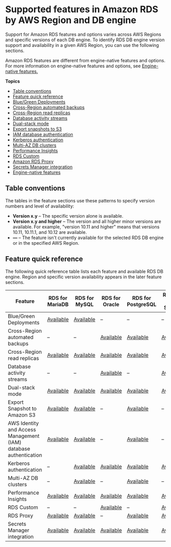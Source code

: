 # Supported features in Amazon RDS by AWS Region and DB engine<a name="Concepts.RDSFeaturesRegionsDBEngines.grids"></a>

Support for Amazon RDS features and options varies across AWS Regions and specific versions of each DB engine\. To identify RDS DB engine version support and availability in a given AWS Region, you can use the following sections\.

Amazon RDS features are different from engine\-native features and options\. For more information on engine\-native features and options, see [Engine\-native features\.](Concepts.RDS_Fea_Regions_DB-eng.Feature.EngineNativeFeatures.md)

**Topics**
+ [Table conventions](#Concepts.RDS_Fea_Regions_DB-eng.Feature.TableConventions)
+ [Feature quick reference](#Concepts.RDS_Fea_Regions_DB-eng.Feature.QuickReferenceTable)
+ [Blue/Green Deployments](Concepts.RDS_Fea_Regions_DB-eng.Feature.BlueGreenDeployments.md)
+ [Cross\-Region automated backups](Concepts.RDS_Fea_Regions_DB-eng.Feature.CrossRegionAutomatedBackups.md)
+ [Cross\-Region read replicas](Concepts.RDS_Fea_Regions_DB-eng.Feature.CrossRegionReadReplicas.md)
+ [Database activity streams](Concepts.RDS_Fea_Regions_DB-eng.Feature.DBActivityStreams.md)
+ [Dual\-stack mode](Concepts.RDS_Fea_Regions_DB-eng.Feature.DualStackMode.md)
+ [Export snapshots to S3](Concepts.RDS_Fea_Regions_DB-eng.Feature.ExportSnapshotToS3.md)
+ [IAM database authentication](Concepts.RDS_Fea_Regions_DB-eng.Feature.IamDatabaseAuthentication.md)
+ [Kerberos authentication](Concepts.RDS_Fea_Regions_DB-eng.Feature.KerberosAuthentication.md)
+ [Multi\-AZ DB clusters](Concepts.RDS_Fea_Regions_DB-eng.Feature.MultiAZDBClusters.md)
+ [Performance Insights](Concepts.RDS_Fea_Regions_DB-eng.Feature.PerformanceInsights.md)
+ [RDS Custom](Concepts.RDS_Fea_Regions_DB-eng.Feature.RDSCustom.md)
+ [Amazon RDS Proxy](Concepts.RDS_Fea_Regions_DB-eng.Feature.RDSProxy.md)
+ [Secrets Manager integration](Concepts.RDS_Fea_Regions_DB-eng.Feature.SecretsManager.md)
+ [Engine\-native features](Concepts.RDS_Fea_Regions_DB-eng.Feature.EngineNativeFeatures.md)

## Table conventions<a name="Concepts.RDS_Fea_Regions_DB-eng.Feature.TableConventions"></a>

The tables in the feature sections use these patterns to specify version numbers and level of availability:
+  **Version x\.y** – The specific version alone is available\. 
+ **Version x\.y and higher** – The version and all higher minor versions are available\. For example, "version 10\.11 and higher" means that versions 10\.11, 10\.11\.1, and 10\.12 are available\.
+ **—** – The feature isn't currently available for the selected RDS DB engine or in the specified AWS Region\.

## Feature quick reference<a name="Concepts.RDS_Fea_Regions_DB-eng.Feature.QuickReferenceTable"></a>

The following quick reference table lists each feature and available RDS DB engine\. Region and specific version availability appears in the later feature sections\.


| Feature | RDS for MariaDB | RDS for MySQL | RDS for Oracle | RDS for PostgreSQL | RDS for SQL Server | 
| --- | --- | --- | --- | --- | --- | 
| Blue/Green Deployments | [Available](Concepts.RDS_Fea_Regions_DB-eng.Feature.BlueGreenDeployments.md) | [Available](Concepts.RDS_Fea_Regions_DB-eng.Feature.BlueGreenDeployments.md) | – | – | – | 
| Cross\-Region automated backups | – | – | [Available](Concepts.RDS_Fea_Regions_DB-eng.Feature.CrossRegionAutomatedBackups.md#Concepts.RDS_Fea_Regions_DB-eng.Feature.CrossRegionAutomatedBackups.ora) | [Available](Concepts.RDS_Fea_Regions_DB-eng.Feature.CrossRegionAutomatedBackups.md#Concepts.RDS_Fea_Regions_DB-eng.Feature.CrossRegionAutomatedBackups.pg) | [Available](Concepts.RDS_Fea_Regions_DB-eng.Feature.CrossRegionAutomatedBackups.md#Concepts.RDS_Fea_Regions_DB-eng.Feature.CrossRegionAutomatedBackups.sq) | 
| Cross\-Region read replicas | [Available](Concepts.RDS_Fea_Regions_DB-eng.Feature.CrossRegionReadReplicas.md#Concepts.RDS_Fea_Regions_DB-eng.Feature.CrossRegionReadReplicas.mdb) | [Available](Concepts.RDS_Fea_Regions_DB-eng.Feature.CrossRegionReadReplicas.md#Concepts.RDS_Fea_Regions_DB-eng.Feature.CrossRegionReadReplicas.my) | [Available](Concepts.RDS_Fea_Regions_DB-eng.Feature.CrossRegionReadReplicas.md#Concepts.RDS_Fea_Regions_DB-eng.Feature.CrossRegionReadReplicas.ora) | [Available](Concepts.RDS_Fea_Regions_DB-eng.Feature.CrossRegionReadReplicas.md#Concepts.RDS_Fea_Regions_DB-eng.Feature.CrossRegionReadReplicas.pg) | [Available](Concepts.RDS_Fea_Regions_DB-eng.Feature.CrossRegionReadReplicas.md#Concepts.RDS_Fea_Regions_DB-eng.Feature.CrossRegionReadReplicas.sq) | 
| Database activity streams | – | – | [Available](Concepts.RDS_Fea_Regions_DB-eng.Feature.DBActivityStreams.md#Concepts.RDS_Fea_Regions_DB-eng.Feature.DBActivityStreams.ora) | – | [Available](Concepts.RDS_Fea_Regions_DB-eng.Feature.DBActivityStreams.md#Concepts.RDS_Fea_Regions_DB-eng.Feature.DBActivityStreams.SQLServer) | 
| Dual\-stack mode | [Available](Concepts.RDS_Fea_Regions_DB-eng.Feature.DualStackMode.md#Concepts.RDS_Fea_Regions_DB-eng.Feature.DualStackMode.mdb) | [Available](Concepts.RDS_Fea_Regions_DB-eng.Feature.DualStackMode.md#Concepts.RDS_Fea_Regions_DB-eng.Feature.DualStackMode.my) | [Available](Concepts.RDS_Fea_Regions_DB-eng.Feature.DualStackMode.md#Concepts.RDS_Fea_Regions_DB-eng.Feature.DualStackMode.ora) | [Available](Concepts.RDS_Fea_Regions_DB-eng.Feature.DualStackMode.md#Concepts.RDS_Fea_Regions_DB-eng.Feature.DualStackMode.pg) | [Available](Concepts.RDS_Fea_Regions_DB-eng.Feature.DualStackMode.md#Concepts.RDS_Fea_Regions_DB-eng.Feature.DualStackMode.sq) | 
| Export Snapshot to Amazon S3 | [Available](Concepts.RDS_Fea_Regions_DB-eng.Feature.ExportSnapshotToS3.md#Concepts.RDS_Fea_Regions_DB-eng.Feature.ExportSnapshotToS3.mdb) | [Available](Concepts.RDS_Fea_Regions_DB-eng.Feature.ExportSnapshotToS3.md#Concepts.RDS_Fea_Regions_DB-eng.Feature.ExportSnapshotToS3.my) | – | [Available](Concepts.RDS_Fea_Regions_DB-eng.Feature.ExportSnapshotToS3.md#Concepts.RDS_Fea_Regions_DB-eng.Feature.ExportSnapshotToS3.pg) | – | 
| AWS Identity and Access Management \(IAM\) database authentication | [Available](Concepts.RDS_Fea_Regions_DB-eng.Feature.IamDatabaseAuthentication.md#Concepts.RDS_Fea_Regions_DB-eng.Feature.IamDatabaseAuthentication.mdb) | [Available](Concepts.RDS_Fea_Regions_DB-eng.Feature.IamDatabaseAuthentication.md#Concepts.RDS_Fea_Regions_DB-eng.Feature.IamDatabaseAuthentication.my) | – | [Available](Concepts.RDS_Fea_Regions_DB-eng.Feature.IamDatabaseAuthentication.md#Concepts.RDS_Fea_Regions_DB-eng.Feature.IamDatabaseAuthentication.pg) | – | 
| Kerberos authentication | – | [Available](Concepts.RDS_Fea_Regions_DB-eng.Feature.KerberosAuthentication.md#Concepts.RDS_Fea_Regions_DB-eng.Feature.KerberosAuthentication.my) | [Available](Concepts.RDS_Fea_Regions_DB-eng.Feature.KerberosAuthentication.md#Concepts.RDS_Fea_Regions_DB-eng.Feature.KerberosAuthentication.ora) | [Available](Concepts.RDS_Fea_Regions_DB-eng.Feature.KerberosAuthentication.md#Concepts.RDS_Fea_Regions_DB-eng.Feature.KerberosAuthentication.pg) | [Available](Concepts.RDS_Fea_Regions_DB-eng.Feature.KerberosAuthentication.md#Concepts.RDS_Fea_Regions_DB-eng.Feature.KerberosAuthentication.sq) | 
| Multi\-AZ DB clusters | – | [Available](Concepts.RDS_Fea_Regions_DB-eng.Feature.MultiAZDBClusters.md#Concepts.RDS_Fea_Regions_DB-eng.Feature.MultiAZDBClusters.my) | – | [Available](Concepts.RDS_Fea_Regions_DB-eng.Feature.MultiAZDBClusters.md#Concepts.RDS_Fea_Regions_DB-eng.Feature.MultiAZDBClusters.pg) | – | 
| Performance Insights | [Available](Concepts.RDS_Fea_Regions_DB-eng.Feature.PerformanceInsights.md) | [Available](Concepts.RDS_Fea_Regions_DB-eng.Feature.PerformanceInsights.md) | [Available](Concepts.RDS_Fea_Regions_DB-eng.Feature.PerformanceInsights.md) | [Available](Concepts.RDS_Fea_Regions_DB-eng.Feature.PerformanceInsights.md) | [Available](Concepts.RDS_Fea_Regions_DB-eng.Feature.PerformanceInsights.md) | 
| RDS Custom | – | – | [Available](Concepts.RDS_Fea_Regions_DB-eng.Feature.RDSCustom.md#Concepts.RDS_Fea_Regions_DB-eng.Feature.RDSCustom.ora) | – | [Available](Concepts.RDS_Fea_Regions_DB-eng.Feature.RDSCustom.md#Concepts.RDS_Fea_Regions_DB-eng.Feature.RDSCustom.sq) | 
| RDS Proxy | [Available](Concepts.RDS_Fea_Regions_DB-eng.Feature.RDSProxy.md#Concepts.RDS_Fea_Regions_DB-eng.Feature.RDS_Proxy.mdb) | [Available](Concepts.RDS_Fea_Regions_DB-eng.Feature.RDSProxy.md#Concepts.RDS_Fea_Regions_DB-eng.Feature.RDS_Proxy.my) | – | [Available](Concepts.RDS_Fea_Regions_DB-eng.Feature.RDSProxy.md#Concepts.RDS_Fea_Regions_DB-eng.Feature.RDS_Proxy.pg) | [Available](Concepts.RDS_Fea_Regions_DB-eng.Feature.RDSProxy.md#Concepts.RDS_Fea_Regions_DB-eng.Feature.RDS_Proxy.sq) | 
| Secrets Manager integration | [Available](Concepts.RDS_Fea_Regions_DB-eng.Feature.SecretsManager.md) | [Available](Concepts.RDS_Fea_Regions_DB-eng.Feature.SecretsManager.md) | [Available](Concepts.RDS_Fea_Regions_DB-eng.Feature.SecretsManager.md) | [Available](Concepts.RDS_Fea_Regions_DB-eng.Feature.SecretsManager.md) | [Available](Concepts.RDS_Fea_Regions_DB-eng.Feature.SecretsManager.md) | 